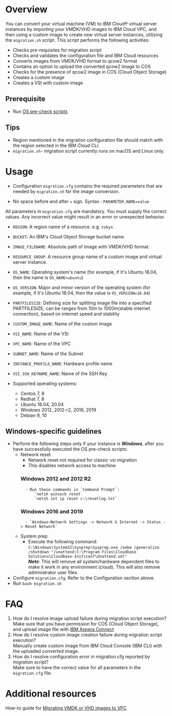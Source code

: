 # Overview
You can convert your virtual machine (VM) to IBM Cloud® virtual server instances by importing your VMDK/VHD images to IBM Cloud VPC, and then using a custom image to create new virtual server instances, utilizing the `migration.sh` script.
This script performs the following activities:
- Checks pre-requisites for migration script 
- Checks and validates the configuration file and IBM Cloud resources
- Converts images from VMDK/VHD format to qcow2 format
- Contains an option to upload the converted qcow2 image to COS
- Checks for the presence of qcow2 image in COS (Cloud Object Storage)
- Creates a custom image
- Creates a VSI with custom image

## Prerequisite
- Run [OS pre-check scripts](https://github.com/IBM-Cloud/vpc-migration-tools/tree/main/os-precheck-scripts)

## Tips
- Region mentioned in the migration configuration file should match with the region selected in the IBM Cloud CLI.
- `migration.sh`- migration script currently runs on macOS and Linux only.

# Usage
- Configuration `migration.cfg` contains the required parameters that are needed by `migration.sh` for the image conversion.

- No space before and after `=` sign. 
Syntax : 
    `PARAMETER_NAME=value`

All parameters in `migration.cfg` are mandatory. You must supply the correct values. Any incorrect value might result in an error or unexpected behavior.
- `REGION`: A region name of a resource. e.g. `tokyo`
- `BUCKET`: An IBM's Cloud Object Storage bucket name.
- `IMAGE_FILENAME`: Absolute path of image with VMDK/VHD format.
- `RESOURCE_GROUP`: A resource group name of a custom image and virtual server instance.
- `OS_NAME`: Operating system's name (for example, if it's Ubuntu 18.04, then the name is `OS_NAME=ubuntu`)
- `OS_VERSION`: Major and minor version of the operating system (for example, if it's Ubuntu 18.04, then the value is `OS_VERSION=18.04`)
- `PARTFILESIZE`: Defining size for splitting image file into a specified PARTFILESIZE; can be ranges from 10m to 1000m(stable internet connection), based on internet speed and stability
- `CUSTOM_IMAGE_NAME`: Name of the custom image
- `VSI_NAME`: Name of the VSI
- `VPC_NAME`: Name of the VPC 
- `SUBNET_NAME`: Name of the Subnet
- `INSTANCE_PROFILE_NAME`: Hardware profile name
- `VSI_SSH_KEYNAME_NAME`: Name of the SSH Key

- Supported operating systems:
    - Centos 7, 8
    - Redhat 7, 8
    - Ubuntu 18.04, 20.04
    - Windows 2012, 2012-r2, 2016, 2019
    - Debian 9, 10

## Windows-specific guidelines
- Perform the following steps only if your instance is _**Windows**_, after you have successfully executed the OS pre-check scripts:
    - Network reset
        - Network reset not required for classic vsi migration
        - This disables network access to machine
        ### Windows 2012 and 2012 R2
            - Run these commands in `Command Prompt`:
                `netsh winsock reset`
                `netsh int ip reset c:\resetlog.txt`
        ### Windows 2016 and 2019
            - `Windows–Network Settings -> Network & Internet -> Status -> Reset Network`
    - System prep
        - Execute the following command:
             `C:\Windows\System32\Sysprep\Sysprep.exe /oobe /generalize /shutdown "/unattend:C:\Program Files\Cloudbase Solutions\Cloudbase-Init\conf\Unattend.xml"`
        <br>_**Note**_: This will remove all system/hardware dependent files to make it work in any environment (cloud). This will also remove administrator user files.
- Configure `migration.cfg`. Refer to the Configuration section above.
- Run `bash migration.sh`

# FAQ
1. How do I resolve image upload failure during migration script execution?
<br>Make sure that you have permission for COS (Cloud Object Storage), and upload image file with [IBM Aspera Connect](https://www.ibm.com/aspera/connect/?_ga=2.134595447.766023478.1613905997-390697858.1610435302&cm_mc_uid=45064290964216104353014&cm_mc_sid_50200000=13124331614254049945  "IBM Aspera Connect")
2. How do I resolve custom image creation failure during migration script execution?
<br>Manually create custom image from IBM Cloud Console (IBM CLI) with the uploaded converted image.
3. How do I resolve configuration error in migration.cfg reported by migration script?
<br>Make sure to have the correct value for all parameters in the `migration.cfg` file.

# Additional resources
How-to guide for [Migrating VMDK or VHD images to VPC](https://cloud.ibm.com/docs/cloud-infrastructure?topic=cloud-infrastructure-migrating-images-vpc)